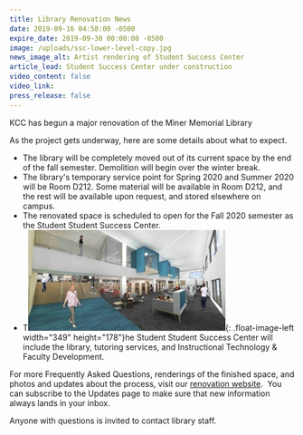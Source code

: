 ```yaml
---
title: Library Renovation News
date: 2019-09-16 04:58:00 -0500
expire_date: 2019-09-30 00:00:00 -0500
image: /uploads/ssc-lower-level-copy.jpg
news_image_alt: Artist rendering of Student Success Center
article_lead: Student Success Center under construction
video_content: false
video_link:
press_release: false
---
```


KCC has begun a major renovation of the Miner Memorial Library

As the project gets underway, here are some details about what to expect.

* The library will be completely moved out of its current space by the end of the fall semester. Demolition will begin over the winter break.
* The library's temporary service point for Spring 2020 and Summer 2020 will be Room D212. Some material will be available in Room D212, and the rest will be available upon request, and stored elsewhere on campus.&nbsp;
* The renovated space is scheduled to open for the Fall 2020 semester as the Student Student Success Center.
* T![](/uploads/ssc-lower-level-copy.jpg){: .float-image-left width="349" height="178"}he Student Student Success Center will include the library, tutoring services, and Instructional Technology & Faculty Development.

For more Frequently Asked Questions, renderings of the finished space, and photos and updates about the process, visit our [renovation website](https://kcc.libguides.com/renovation). &nbsp;You can subscribe to the Updates page to make sure that new information always lands in your inbox.

Anyone with questions is invited to contact library staff.